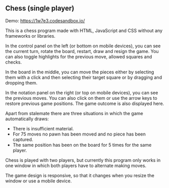 ## Chess (single player)

Demo: https://1w7e3.codesandbox.io/

This is a chess program made with HTML, JavaScript and CSS without any frameworks or libraries.

In the control panel on the left (or bottom on mobile devices), you can see the current turn, rotate the board, restart, draw and resign the game. You can also toggle highlights
for the previous move, allowed squares and checks.

In the board in the middle, you can move the pieces either by selecting them with a click and then selecting their target square or by dragging and dropping them.

In the notation panel on the right (or top on mobile devices), you can see the previous moves. You can also click on them or use the arrow keys to restore previous game positions.
The game outcome is also displayed here.

Apart from stalemate there are three situations in which the game automatically draws:

-   There is insufficient material.
-   For 75 moves no pawn has been moved and no piece has been captured.
-   The same position has been on the board for 5 times for the same player.

Chess is played with two players, but currently this program only works in one window in which both players have to alternate making moves.

The game design is responsive, so that it changes when you resize the window or use a mobile device.
